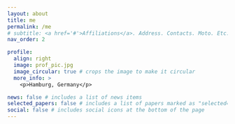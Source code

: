 ```yaml
---
layout: about
title: me
permalink: /me
# subtitle: <a href='#'>Affiliations</a>. Address. Contacts. Moto. Etc.
nav_order: 2

profile:
  align: right
  image: prof_pic.jpg
  image_circular: true # crops the image to make it circular
  more_info: >
    <p>Hamburg, Germany</p>

news: false # includes a list of news items
selected_papers: false # includes a list of papers marked as "selected={true}"
social: false # includes social icons at the bottom of the page
---
```


